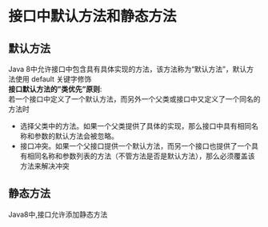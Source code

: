 # 接口中默认方法和静态方法

## 默认方法
Java 8中允许接口中包含具有具体实现的方法，该方法称为“默认方法”，默认方法使用 default 关键字修饰  
**接口默认方法的”类优先”原则**:  
若一个接口中定义了一个默认方法，而另外一个父类或接口中又定义了一个同名的方法时  
* 选择父类中的方法。如果一个父类提供了具体的实现，那么接口中具有相同名称和参数的默认方法会被忽略。
* 接口冲突。如果一个父接口提供一个默认方法，而另一个接口也提供了一个具有相同名称和参数列表的方法（不管方法是否是默认方法），那么必须覆盖该方法来解决冲突  

## 静态方法
Java8中,接口允许添加静态方法

